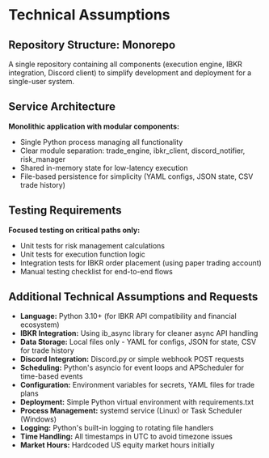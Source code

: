 # Technical Assumptions

## Repository Structure: Monorepo
A single repository containing all components (execution engine, IBKR integration, Discord client) to simplify development and deployment for a single-user system.

## Service Architecture
**Monolithic application with modular components:**
- Single Python process managing all functionality
- Clear module separation: trade_engine, ibkr_client, discord_notifier, risk_manager
- Shared in-memory state for low-latency execution
- File-based persistence for simplicity (YAML configs, JSON state, CSV trade history)

## Testing Requirements
**Focused testing on critical paths only:**
- Unit tests for risk management calculations
- Unit tests for execution function logic
- Integration tests for IBKR order placement (using paper trading account)
- Manual testing checklist for end-to-end flows

## Additional Technical Assumptions and Requests
- **Language:** Python 3.10+ (for IBKR API compatibility and financial ecosystem)
- **IBKR Integration:** Using ib_async library for cleaner async API handling
- **Data Storage:** Local files only - YAML for configs, JSON for state, CSV for trade history
- **Discord Integration:** Discord.py or simple webhook POST requests
- **Scheduling:** Python's asyncio for event loops and APScheduler for time-based events
- **Configuration:** Environment variables for secrets, YAML files for trade plans
- **Deployment:** Simple Python virtual environment with requirements.txt
- **Process Management:** systemd service (Linux) or Task Scheduler (Windows)
- **Logging:** Python's built-in logging to rotating file handlers
- **Time Handling:** All timestamps in UTC to avoid timezone issues
- **Market Hours:** Hardcoded US equity market hours initially
